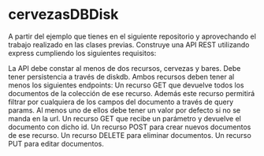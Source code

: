 # cervezasDBDisk

A partir del ejemplo que tienes en el siguiente repositorio y aprovechando el trabajo realizado en las clases previas. Construye una API REST utilizando express cumpliendo los siguientes requisitos:

La API debe constar al menos de dos recursos, cervezas y bares.
Debe tener persistencia a través de diskdb.
Ambos recursos deben tener al menos los siguientes endpoints:
Un recurso GET que devuelve todos los documentos de la colección de ese recurso. Además este recurso permitirá filtrar por cualquiera de los campos del documento a través de query params. Al menos uno de ellos debe tener un valor por defecto si no se manda en la url.
Un recurso GET que recibe un parámetro y devuelve el documento con dicho id.
Un recurso POST para crear nuevos documentos de ese recurso.
Un recurso DELETE para eliminar documentos.
Un recurso PUT para editar documentos.
